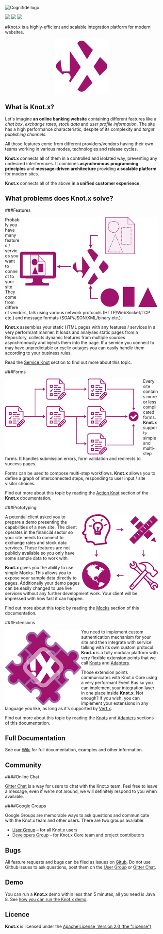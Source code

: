 ![Cognifide logo](http://cognifide.github.io/images/cognifide-logo.png)

[![][travis img]][travis]
[![][sonarqube img]][sonarqube]
[![][license img]][license]

#Knot.x is a highly-efficient and scalable integration platform for modern websites.

<p align="center">
  <img src="https://github.com/Cognifide/knotx/blob/master/icons/180x180.png?raw=true" alt="Knot.x Logo"/>
</p>


## What is Knot.x?
Let's imagine **an online banking website** containing different features like a *chat box*, *exchange rates*, 
*stock data* and *user profile information*. The site has a high performance characteristic, despite of 
its complexity and *target publishing channels*.

All those features come from different providers/vendors having their own teams working in various modes, 
technologies and release cycles.

**Knot.x** connects all of them in a controlled and isolated way, preventing any undesired interferences.
It combines **asynchronous programming principles** and **message-driven architecture** providing **a scalable 
platform** for modern sites.

**Knot.x** connects all of the above **in a unified customer experience**.

## What problems does Knot.x solve?

###Features

<img align="right" 
  src="https://github.com/Cognifide/knotx/blob/master/documentation/src/main/wiki/assets/knotx-intro-features.png?raw=true"
  alt="Knot.x Features"/>

Probably you have many features / services you want to connect to your site. They come from 
different vendors, talk using various network protocols (HTTP/WebSocket/TCP etc.) and message 
formats (SOAP/JSON/XML/binary etc.).

**Knot.x** assembles your static HTML pages with any features / services in a very 
performant manner. It loads and analyses static pages from a Repository, collects dynamic 
features from multiple sources asynchronously and injects them into the page.
If a service you connect to may have unpredictable or cyclic outages you can easily handle them according
to your business rules. 

Read the [Service Knot](https://github.com/Cognifide/knotx/wiki/ServiceKnot) 
section to find out more about this topic.

###Forms

<img align="left" 
  src="https://github.com/Cognifide/knotx/blob/master/documentation/src/main/wiki/assets/knotx-intro-forms.png?raw=true"
  alt="Knot.x Forms"/>

Every site contains more or less complicated forms. **Knot.x** supports simple and multi-step forms. 
It handles submission errors, form validation and redirects to success pages. 

Forms can be used to compose multi-step workflows. **Knot.x** allows you to define a graph of interconnected steps, responding to user input / site visitor choices.

Find out more about this topic by reading the [Action Knot](https://github.com/Cognifide/knotx/wiki/ActionKnot) 
section of the **Knot.x** documentation.

###Prototyping

<img align="right" 
  src="https://github.com/Cognifide/knotx/blob/master/documentation/src/main/wiki/assets/knotx-intro-prototyping.png?raw=true"
  alt="Knot.x Prototyping"/>

A potential client asked you to prepare a demo presenting the capabilities of a new site. The client
operates in the financial sector so your site needs to connect to exchange rates and stock data 
services. Those features are not publicly available so you only have some sample data to work with.

**Knot.x** gives you the ability to use simple Mocks. This allows you to expose your sample data directly to
pages. Additionally your demo pages can be easily changed to use live services without any further
development work. Your client will be impressed with how fast it can happen.

Find out more about this topic by reading the [Mocks](https://github.com/Cognifide/knotx/wiki/Mocks) 
section of this documentation.

###Extensions

<img align="left" 
  src="https://github.com/Cognifide/knotx/blob/master/documentation/src/main/wiki/assets/knotx-intro-extensions.png?raw=true"
  alt="Knot.x Extensions"/>

You need to implement custom authentication mechanism for your site and then integrate with service 
talking with its own custom protocol. **Knot.x** is a fully modular platform with very flexible extension
points that we call [Knots](https://github.com/Cognifide/knotx/wiki/Knot) and [Adapters](https://github.com/Cognifide/knotx/wiki/Adapter).

Those extension points communicates with Knot.x Core using a very performant Event Bus so you can
implement your integration layer in one place inside **Knot.x**. Not enough? If you wish, you can implement
your extensions in any language you like, as long as it's supported by [Vert.x](http://vertx.io/).

Find out more about this topic by reading the [Knots](https://github.com/Cognifide/knotx/wiki/Knot) and [Adapters](https://github.com/Cognifide/knotx/wiki/Adapter) 
sections of this documentation.


## Full Documentation

See our [Wiki](https://github.com/Cognifide/knotx/wiki) for full documentation, examples and other information.


## Community

####Online Chat

[Gitter Chat](https://gitter.im/Knotx/Lobby) is a way for users to chat with the Knot.x team. Feel free to leave a message, even if we’re not around, we will definitely respond to you when available.

####Google Groups

Google Groups are memorable ways to ask questions and communicate with the Knot.x team and other users. There are two groups available:

* [User Group](https://groups.google.com/forum/#!forum/knotx) – for all Knot.x users
* [Developers Group](https://groups.google.com/forum/#!forum/knotx-contributors) – for Knot.x Core team and project contributors

## Bugs

All feature requests and bugs can be filed as issues on [Gitub](https://github.com/Cognifide/knotx/issues). Do not use Github issues to ask questions, post them on the [User Group](https://groups.google.com/forum/#!forum/knotx) or [Gitter Chat](https://gitter.im/Knotx/Lobby).


## Demo

You can run a **Knot.x** demo within less than 5 minutes, all you need is Java 8. See [how you can run the Knot.x demo](https://github.com/Cognifide/knotx/wiki/RunningTheDemo).


## Licence

**Knot.x** is licensed under the [Apache License, Version 2.0 (the "License")](https://www.apache.org/licenses/LICENSE-2.0.txt)


[travis]:https://travis-ci.org/Cognifide/knotx
[travis img]:https://travis-ci.org/Cognifide/knotx.svg?branch=master

[license]:LICENSE
[license img]:https://img.shields.io/badge/License-Apache%202-blue.svg

[sonarqube]:https://sonarqube.com/dashboard/index/io.knotx:knotx-root
[sonarqube img]:https://sonarqube.com/api/badges/gate?key=io.knotx:knotx-root
